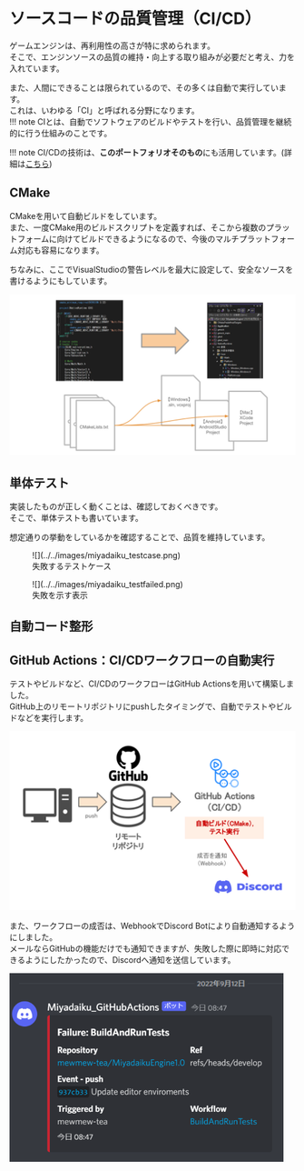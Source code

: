 # ソースコードの品質管理（CI/CD）

ゲームエンジンは、再利用性の高さが特に求められます。  
そこで、エンジンソースの品質の維持・向上する取り組みが必要だと考え、力を入れています。  
  
また、人間にできることは限られているので、その多くは自動で実行しています。  
これは、いわゆる「CI」と呼ばれる分野になります。  
!!! note
    CIとは、自動でソフトウェアのビルドやテストを行い、品質管理を継続的に行う仕組みのことです。  

!!! note
    CI/CDの技術は、**このポートフォリオそのもの**にも活用しています。(詳細は[こちら](../thisPortfolio.md))

## CMake

CMakeを用いて自動ビルドをしています。  
また、一度CMake用のビルドスクリプトを定義すれば、そこから複数のプラットフォームに向けてビルドできるようになるので、今後のマルチプラットフォーム対応も容易になります。  

ちなみに、ここでVisualStudioの警告レベルを最大に設定して、安全なソースを書けるようにもしています。  

![](../../images/miyadaiku_CMake_flow.svg)


## 単体テスト
実装したものが正しく動くことは、確認しておくべきです。  
そこで、単体テストも書いています。  

想定通りの挙動をしているかを確認することで、品質を維持しています。  

<figure markdown>
  ![](../../images/miyadaiku_testcase.png)
  <figcaption>失敗するテストケース</figcaption>
</figure>
<figure markdown>
  ![](../../images/miyadaiku_testfailed.png)
  <figcaption>失敗を示す表示</figcaption>
</figure>

## 自動コード整形

## GitHub Actions：CI/CDワークフローの自動実行

テストやビルドなど、CI/CDのワークフローはGitHub Actionsを用いて構築しました。  
GitHub上のリモートリポジトリにpushしたタイミングで、自動でテストやビルドなどを実行します。  

![](../../images/GitHubActions_Flow.svg)

また、ワークフローの成否は、WebhookでDiscord Botにより自動通知するようにしました。  
メールならGitHubの機能だけでも通知できますが、失敗した際に即時に対応できるようにしたかったので、Discordへ通知を送信しています。  

![](../../images/miyadaiku_ci_discord.png)

